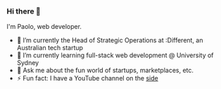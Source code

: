 ### Hi there 👋

I'm Paolo, web developer. 

- 🔭 I’m currently the Head of Strategic Operations at :Different, an Australian tech startup
- 🌱 I’m currently learning full-stack web development @ University of Sydney
- 💬 Ask me about the fun world of startups, marketplaces, etc.
- ⚡ Fun fact: I have a YouTube channel on the [side](http://www.youtube.com/pgblanks)
